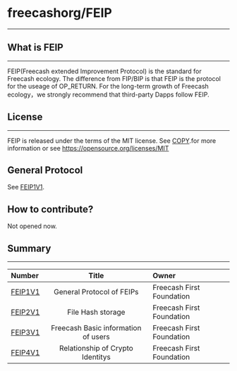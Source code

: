 # freecashorg/FEIP
----------------

## What is FEIP
-------
FEIP(Freecash extended Improvement Protocol) is the standard for Freecash ecology. 
The difference from FIP/BIP is that FEIP is the protocol for the useage of OP_RETURN.
For the long-term growth of Freecash ecology，we strongly recommend that third-party Dapps follow FEIP.

## License
-------

FEIP is released under the terms of the MIT license. See
[COPY](https://github.com/freecashorg/FEIP/blob/master/COPYING).for more information or see
https://opensource.org/licenses/MIT

## General Protocol
See [FEIP1V1](https://github.com/freecashorg/FEIP/blob/master/FEIP1V1.md).
## How to contribute?
Not opened now.

## Summary
-------
|Number|Title|Owner|
|:-----|:---:|:----|
|[FEIP1V1](https://github.com/freecashorg/FEIP/blob/master/FEIP1V1.md)|General Protocol of FEIPs|Freecash First Foundation|
|[FEIP2V1](https://github.com/freecashorg/FEIP/blob/master/FEIP2V1.md)|File Hash storage|Freecash First Foundation|
|[FEIP3V1](https://github.com/freecashorg/FEIP/blob/master/FEIP3V1.md)|Freecash Basic information of users|Freecash First Foundation|
|[FEIP4V1](https://github.com/freecashorg/FEIP/blob/master/FEIP3V1.md)|Relationship of Crypto Identitys|Freecash First Foundation|

